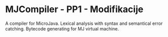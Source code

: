 # MJCompiler - PP1 - Modifikacije
 
A compiler for MicroJava. Lexical analysis with syntax and semantical error catching. Bytecode generating for MJ virtual machine.
